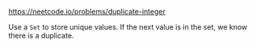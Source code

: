 https://neetcode.io/problems/duplicate-integer

Use a `Set` to store unique values. If the next value is in the set, we know there is a duplicate.
